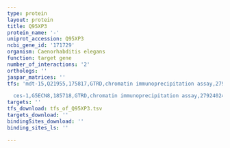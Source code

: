 ```yaml
---
type: protein
layout: protein
title: Q95XP3
protein_name: '-'
uniprot_accession: Q95XP3
ncbi_gene_id: '171729'
organism: Caenorhabditis elegans
function: target gene
number_of_interactions: '2'
orthologs: ''
jaspar_matrices: ''
tfs: 'mdt-15,Q21955,175817,GTRD,chromatin immunoprecipitation assay,27924024%5Buid%5D,No

  ces-1,G5ECN8,185718,GTRD,chromatin immunoprecipitation assay,27924024%5Buid%5D,No'
targets: ''
tfs_download: tfs_of_Q95XP3.tsv
targets_download: ''
bindingSites_download: ''
binding_sites_ls: ''

---
```

